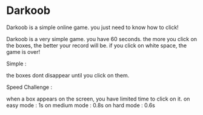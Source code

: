# Darkoob
Darkoob is a simple online game. you just need to know how to click!

Darkoob is a very simple game. you have 60 seconds. the more you click on the boxes, the better your record will be.
if you click on white space, the game is over!


Simple :

the boxes dont disappear until you click on them.


Speed Challenge :

when a box appears on the screen, you have limited time to click on it.
on easy mode : 1s
on medium mode : 0.8s
on hard mode : 0.6s
